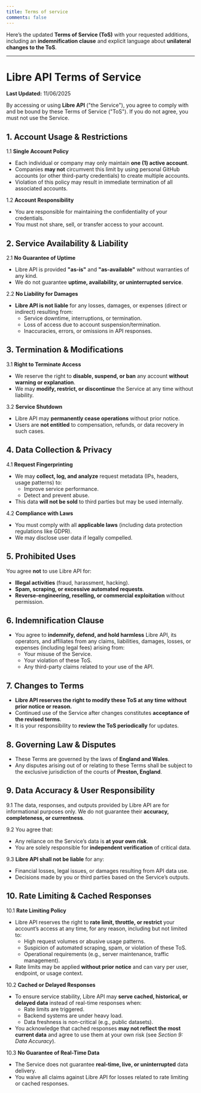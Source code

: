```yaml
---
title: Terms of service
comments: false
---
```


Here’s the updated **Terms of Service (ToS)** with your requested additions, including an **indemnification clause** and explicit language about **unilateral changes to the ToS**.  

---  

# **Libre API Terms of Service**  
**Last Updated:** 11/06/2025

By accessing or using **Libre API** ("the Service"), you agree to comply with and be bound by these Terms of Service ("ToS"). If you do not agree, you must not use the Service.  

## **1. Account Usage & Restrictions**  
1.1 **Single Account Policy**  
- Each individual or company may only maintain **one (1) active account**.  
- Companies **may not** circumvent this limit by using personal GitHub accounts (or other third-party credentials) to create multiple accounts.  
- Violation of this policy may result in immediate termination of all associated accounts.  

1.2 **Account Responsibility**  
- You are responsible for maintaining the confidentiality of your credentials.  
- You must not share, sell, or transfer access to your account.  

## **2. Service Availability & Liability**  
2.1 **No Guarantee of Uptime**  
- Libre API is provided **"as-is"** and **"as-available"** without warranties of any kind.  
- We do not guarantee **uptime, availability, or uninterrupted service**.  

2.2 **No Liability for Damages**  
- **Libre API is not liable** for any losses, damages, or expenses (direct or indirect) resulting from:  
  - Service downtime, interruptions, or termination.  
  - Loss of access due to account suspension/termination.  
  - Inaccuracies, errors, or omissions in API responses.  

## **3. Termination & Modifications**  
3.1 **Right to Terminate Access**  
- We reserve the right to **disable, suspend, or ban** any account **without warning or explanation**.  
- We may **modify, restrict, or discontinue** the Service at any time without liability.  

3.2 **Service Shutdown**  
- Libre API may **permanently cease operations** without prior notice.  
- Users are **not entitled** to compensation, refunds, or data recovery in such cases.  

## **4. Data Collection & Privacy**  
4.1 **Request Fingerprinting**  
- We may **collect, log, and analyze** request metadata (IPs, headers, usage patterns) to:  
  - Improve service performance.  
  - Detect and prevent abuse.  
- This data **will not be sold** to third parties but may be used internally.  

4.2 **Compliance with Laws**  
- You must comply with all **applicable laws** (including data protection regulations like GDPR).  
- We may disclose user data if legally compelled.  

## **5. Prohibited Uses**  
You agree **not** to use Libre API for:  
- **Illegal activities** (fraud, harassment, hacking).  
- **Spam, scraping, or excessive automated requests**.  
- **Reverse-engineering, reselling, or commercial exploitation** without permission.  

## **6. Indemnification Clause**  
- You agree to **indemnify, defend, and hold harmless** Libre API, its operators, and affiliates from any claims, liabilities, damages, losses, or expenses (including legal fees) arising from:  
  - Your misuse of the Service.  
  - Your violation of these ToS.  
  - Any third-party claims related to your use of the API.  

## **7. Changes to Terms**  
- **Libre API reserves the right to modify these ToS at any time without prior notice or reason.**  
- Continued use of the Service after changes constitutes **acceptance of the revised terms**.  
- It is your responsibility to **review the ToS periodically** for updates.  

## **8. Governing Law & Disputes**  
- These Terms are governed by the laws of **England and Wales**.  
- Any disputes arising out of or relating to these Terms shall be subject to the exclusive jurisdiction of the courts of **Preston, England**.  

## **9. Data Accuracy & User Responsibility**  
9.1 The data, responses, and outputs provided by Libre API are for informational purposes only. We do not guarantee their **accuracy, completeness, or currentness**.  

9.2 You agree that:  
- Any reliance on the Service’s data is **at your own risk**.  
- You are solely responsible for **independent verification** of critical data.  

9.3 **Libre API shall not be liable** for any:  
- Financial losses, legal issues, or damages resulting from API data use.  
- Decisions made by you or third parties based on the Service’s outputs.   

## **10. Rate Limiting & Cached Responses**  
10.1 **Rate Limiting Policy**  
- Libre API reserves the right to **rate limit, throttle, or restrict** your account’s access at any time, for any reason, including but not limited to:  
  - High request volumes or abusive usage patterns.  
  - Suspicion of automated scraping, spam, or violation of these ToS.  
  - Operational requirements (e.g., server maintenance, traffic management).  
- Rate limits may be applied **without prior notice** and can vary per user, endpoint, or usage context.  

10.2 **Cached or Delayed Responses**  
- To ensure service stability, Libre API may **serve cached, historical, or delayed data** instead of real-time responses when:  
  - Rate limits are triggered.  
  - Backend systems are under heavy load.  
  - Data freshness is non-critical (e.g., public datasets).  
- You acknowledge that cached responses **may not reflect the most current data** and agree to use them at your own risk (see *Section 9: Data Accuracy*).  

10.3 **No Guarantee of Real-Time Data**  
- The Service does not guarantee **real-time, live, or uninterrupted** data delivery.  
- You waive all claims against Libre API for losses related to rate limiting or cached responses.  
